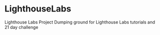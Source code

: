 # LighthouseLabs
Lighthouse Labs Project
Dumping ground for Lighthouse Labs tutorials and 21 day challenge
